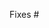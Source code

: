<!--

Thank you for submitting a pull request!

Here's a checklist you might find useful.
[ ] There is an associated issue that is labelled
  'Bug' or 'help wanted' or is in the Community milestone
[ ] Code is up-to-date with the `main` branch
[ ] You've successfully run `npm test` locally
[ ] There are new or updated tests validating the change

-->

Fixes #
